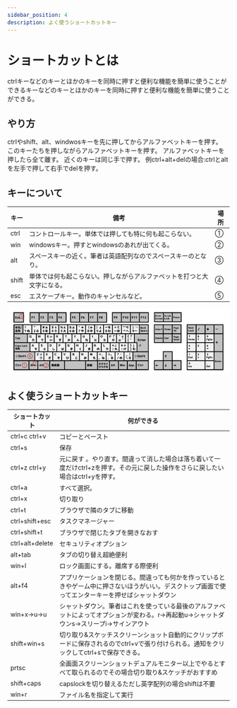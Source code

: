 ```yaml
---
sidebar_position: 4
description: よく使うショートカットキー
---
```


# ショートカットとは
ctrlキーなどのキーとほかのキーを同時に押すと便利な機能を簡単に使うことができるキーなどのキーとほかのキーを同時に押すと便利な機能を簡単に使うことができる。

## やり方
ctrlやshift、alt、windwosキーを先に押してからアルファベットキーを押す。
このキーたちを押しながらアルファベットキーを押す。
アルファベットキーを押したら全て離す。
近くのキーは同じ手で押す。
例ctrl+alt+delの場合:ctrlとaltを左手で押して右手でdelを押す。

## キーについて
| キー | 備考 | 場所 |
| - | - | - |
| ctrl | コントロールキー。単体では押しても特に何も起こらない。 | ① |
| win | windowsキー。押すとwindowsのあれが出てくる。 | ② |
| alt | スペースキーの近く。筆者は英語配列なのでスペースキーのとなり。 | ③ |
| shift | 単体では何も起こらない。押しながらアルファベットを打つと大文字になる。 | ④ |
| esc | エスケープキー。動作のキャンセルなど。 | ⑤ |

![key](./images/publicdomainq-0010284piz.jpg)

## よく使うショートカットキー
| ショートカット | 何ができる |
| - | - |
| ctrl+c ctrl+v | コピーとペースト |
| ctrl+s | 保存 |
| ctrl+z ctrl+y | 元に戻す 。やり直す。間違って消した場合は落ち着いて一度だけctrl+zを押す。その元に戻した操作をさらに戻したい場合はctrl+yを押す。 |
| ctrl+a | すべて選択。 |
| ctrl+x | 切り取り |
| ctrl+t | ブラウザで隣のタブに移動 |
| ctrl+shift+esc | タスクマネージャー |
| ctrl+shift+t | ブラウザで閉じたタブを開きなおす |
| ctrl+alt+delete | セキュリティオプション |
| alt+tab | タブの切り替え超絶便利 |
| win+l | ロック画面にする。離席する際便利 |
| alt+f4 | アプリケーションを閉じる。間違っても何かを作っているときやゲーム中に押さないほうがいい。デスクトップ画面で使ってエンターキーを押せばシャットダウン |
| win+x→u→u | シャットダウン。筆者はこれを使っている最後のアルファベットによってオプションが変わる。r→再起動u→シャットダウンs→スリープi→サインアウト |
| shift+win+s | 切り取り&スケッチスクリーンショット自動的にクリップボードに保存されるのでctrl+vで張り付けられる。通知をクリックしてctrl+sで保存できる。 |
| prtsc | 全画面スクリーンショットデュアルモニター以上でやるとすべて取られるのでその場合切り取り&スケッチがおすすめ |
| shift+caps | capslockを切り替えるただし英字配列の場合shiftは不要 |
| win+r | ファイル名を指定して実行 | 